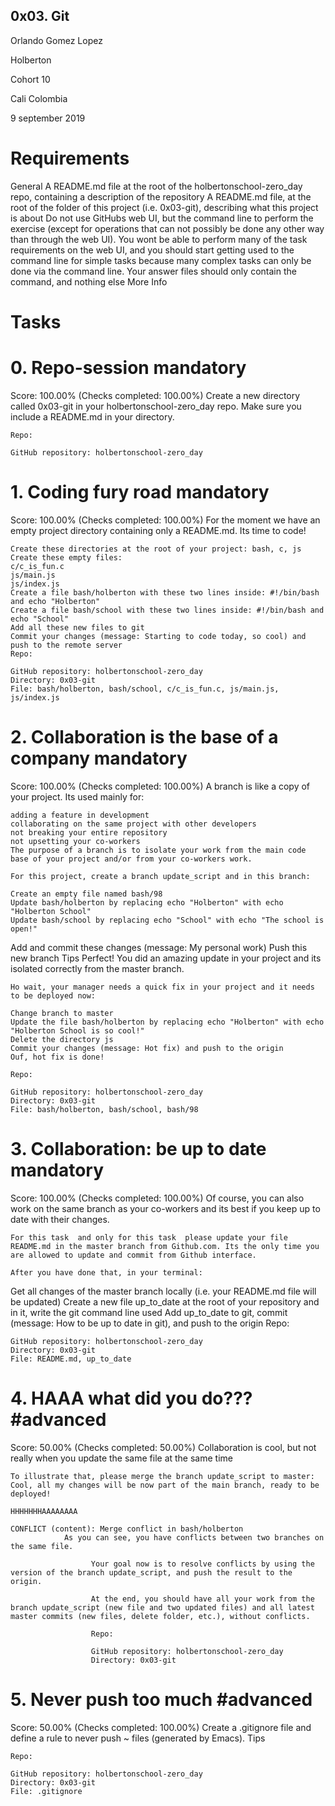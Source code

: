 ## 0x03. Git

Orlando Gomez Lopez

Holberton

Cohort 10

Cali Colombia

9 september 2019

# Requirements

General
A README.md file at the root of the holbertonschool-zero_day repo, containing a description of the repository
A README.md file, at the root of the folder of this project (i.e. 0x03-git), describing what this project is about
Do not use GitHubs web UI, but the command line to perform the exercise (except for operations that can not possibly be done any other way than through the web UI). You wont be able to perform many of the task requirements on the web UI, and you should start getting used to the command line for simple tasks because many complex tasks can only be done via the command line.
Your answer files should only contain the command, and nothing else
More Info

# Tasks

# 0. Repo-session mandatory

Score: 100.00% (Checks completed: 100.00%)
	Create a new directory called 0x03-git in your holbertonschool-zero_day repo. Make sure you include a README.md in your directory.

	Repo:

	GitHub repository: holbertonschool-zero_day

# 1. Coding fury road mandatory

Score: 100.00% (Checks completed: 100.00%)
	For the moment we have an empty project directory containing only a README.md. Its time to code!

	Create these directories at the root of your project: bash, c, js
	Create these empty files:
	c/c_is_fun.c
	js/main.js
	js/index.js
	Create a file bash/holberton with these two lines inside: #!/bin/bash and echo "Holberton"
	Create a file bash/school with these two lines inside: #!/bin/bash and echo "School"
	Add all these new files to git
	Commit your changes (message: Starting to code today, so cool) and push to the remote server
	Repo:

	GitHub repository: holbertonschool-zero_day
	Directory: 0x03-git
	File: bash/holberton, bash/school, c/c_is_fun.c, js/main.js, js/index.js

# 2. Collaboration is the base of a company mandatory

Score: 100.00% (Checks completed: 100.00%)
	A branch is like a copy of your project. Its used mainly for:

	adding a feature in development
	collaborating on the same project with other developers
	not breaking your entire repository
	not upsetting your co-workers
	The purpose of a branch is to isolate your work from the main code base of your project and/or from your co-workers work.

	For this project, create a branch update_script and in this branch:

	Create an empty file named bash/98
	Update bash/holberton by replacing echo "Holberton" with echo "Holberton School"
	Update bash/school by replacing echo "School" with echo "The school is open!"
Add and commit these changes (message: My personal work)
	Push this new branch Tips
	Perfect! You did an amazing update in your project and its isolated correctly from the master branch.

	Ho wait, your manager needs a quick fix in your project and it needs to be deployed now:

	Change branch to master
	Update the file bash/holberton by replacing echo "Holberton" with echo "Holberton School is so cool!"
	Delete the directory js
	Commit your changes (message: Hot fix) and push to the origin
	Ouf, hot fix is done!

	Repo:

	GitHub repository: holbertonschool-zero_day
	Directory: 0x03-git
	File: bash/holberton, bash/school, bash/98

# 3. Collaboration: be up to date mandatory

Score: 100.00% (Checks completed: 100.00%)
	Of course, you can also work on the same branch as your co-workers and its best if you keep up to date with their changes.

	For this task  and only for this task  please update your file README.md in the master branch from Github.com. Its the only time you are allowed to update and commit from Github interface.

	After you have done that, in your terminal:

Get all changes of the master branch locally (i.e. your README.md file will be updated)
	Create a new file up_to_date at the root of your repository and in it, write the git command line used
	Add up_to_date to git, commit (message: How to be up to date in git), and push to the origin
	Repo:

	GitHub repository: holbertonschool-zero_day
	Directory: 0x03-git
	File: README.md, up_to_date

# 4. HAAA what did you do??? #advanced 

Score: 50.00% (Checks completed: 50.00%)
	Collaboration is cool, but not really when you update the same file at the same time

	To illustrate that, please merge the branch update_script to master: Cool, all my changes will be now part of the main branch, ready to be deployed!

	HHHHHHHAAAAAAAA

	CONFLICT (content): Merge conflict in bash/holberton
			    As you can see, you have conflicts between two branches on the same file.

					  Your goal now is to resolve conflicts by using the version of the branch update_script, and push the result to the origin.

					  At the end, you should have all your work from the branch update_script (new file and two updated files) and all latest master commits (new files, delete folder, etc.), without conflicts.

					  Repo:

					  GitHub repository: holbertonschool-zero_day
					  Directory: 0x03-git

# 5. Never push too much #advanced

Score: 50.00% (Checks completed: 100.00%)
	Create a .gitignore file and define a rule to never push ~ files (generated by Emacs). Tips

	Repo:

	GitHub repository: holbertonschool-zero_day
	Directory: 0x03-git
	File: .gitignore

